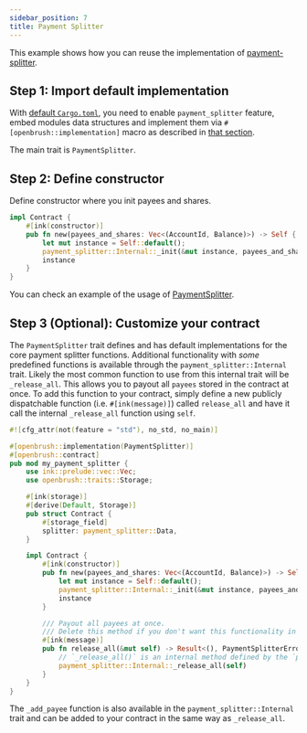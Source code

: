 ```yaml
---
sidebar_position: 7
title: Payment Splitter
---
```


This example shows how you can reuse the implementation of
[payment-splitter](https://github.com/727-Ventures/openbrush-contracts/tree/main/contracts/src/finance/payment_splitter).

## Step 1: Import default implementation

With [default `Cargo.toml`](/smart-contracts/overview#the-default-toml-of-your-project-with-openbrush),
you need to enable `payment_splitter` feature, embed modules data structures and implement them via `#[openbrush::implementation]` macro
as described in [that section](/smart-contracts/overview#reuse-implementation-of-traits-from-openbrush).

The main trait is `PaymentSplitter`.

## Step 2: Define constructor

Define constructor where you init payees and shares.

```rust
impl Contract {
    #[ink(constructor)]
    pub fn new(payees_and_shares: Vec<(AccountId, Balance)>) -> Self {
        let mut instance = Self::default();
        payment_splitter::Internal::_init(&mut instance, payees_and_shares).expect("Should init");
        instance
    }
}
```

You can check an example of the usage of [PaymentSplitter](https://github.com/727-Ventures/openbrush-contracts/tree/main/examples/payment_splitter).

## Step 3 (Optional): Customize your contract

The `PaymentSplitter` trait defines and has default implementations for the core payment splitter functions.
Additional functionality with *some* predefined functions is available through the `payment_splitter::Internal` trait. 
Likely the most common function to use from this internal trait will be `_release_all`. This allows you to payout all 
`payees` stored in the contract at once. To add this function to your contract, simply define a new publicly dispatchable 
function (i.e. `#[ink(message)]`) called `release_all` and have it call the internal `_release_all` function using `self`.

```rust
#![cfg_attr(not(feature = "std"), no_std, no_main)]

#[openbrush::implementation(PaymentSplitter)]
#[openbrush::contract]
pub mod my_payment_splitter {
    use ink::prelude::vec::Vec;
    use openbrush::traits::Storage;

    #[ink(storage)]
    #[derive(Default, Storage)]
    pub struct Contract {
        #[storage_field]
        splitter: payment_splitter::Data,
    }

    impl Contract {
        #[ink(constructor)]
        pub fn new(payees_and_shares: Vec<(AccountId, Balance)>) -> Self {
            let mut instance = Self::default();
            payment_splitter::Internal::_init(&mut instance, payees_and_shares).expect("Should init");
            instance
        }

        /// Payout all payees at once.
        /// Delete this method if you don't want this functionality in your version of the payment splitter.
        #[ink(message)]
        pub fn release_all(&mut self) -> Result<(), PaymentSplitterError> {
            // `_release_all()` is an internal method defined by the `payment_splitter::Internal` trait
            payment_splitter::Internal::_release_all(self)
        }
    }
}

```
The `_add_payee` function is also available in the `payment_splitter::Internal` trait and can be added to 
your contract in the same way as `_release_all`.